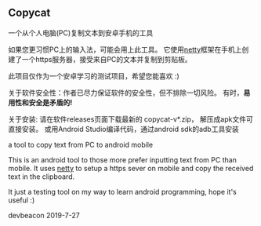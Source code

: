 ## Copycat ##
一个从个人电脑(PC)复制文本到安卓手机的工具

如果您更习惯PC上的输入法，可能会用上此工具。
它使用[netty](https://netty.io)框架在手机上创建了一个https服务器，接受来自PC的文本并复制到剪贴板。

此项目仅作为一个安卓学习的测试项目，希望您能喜欢 :)

关于软件安全性：作者已尽力保证软件的安全性，但不排除一切风险。
有时，**易用性和安全是矛盾的!**

关于安装:
请在软件releases页面下载最新的 copycat-v*.zip， 解压成apk文件可直接安装。
或用Android Studio编译代码，通过android sdk的adb工具安装

a tool to copy text from PC to android mobile

This is an android tool to those more prefer inputting text from PC than mobile.
It uses [netty](https://netty.io) to setup a https sever on mobile and copy the received text
in the clipboard.

It just a testing tool on my way to learn android programming, hope it's useful :)

devbeacon 2019-7-27

